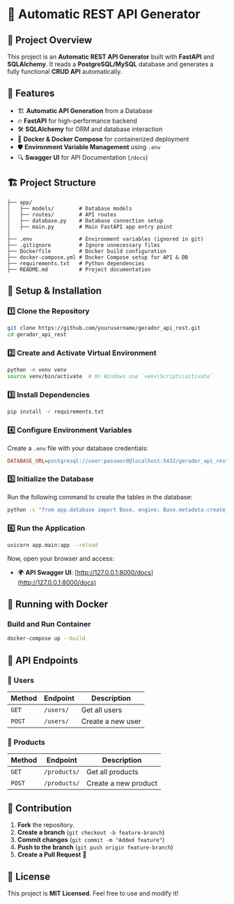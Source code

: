 # 🚀 Automatic REST API Generator

## 📌 Project Overview
This project is an **Automatic REST API Generator** built with **FastAPI** and **SQLAlchemy**. It reads a **PostgreSQL/MySQL** database and generates a fully functional **CRUD API** automatically.

## 📜 Features
- 🏗️ **Automatic API Generation** from a Database
- 🔥 **FastAPI** for high-performance backend
- 🛠️ **SQLAlchemy** for ORM and database interaction
- 🐳 **Docker & Docker Compose** for containerized deployment
- 🛡️ **Environment Variable Management** using `.env`
- 🔍 **Swagger UI** for API Documentation (`/docs`)

## 🏗️ Project Structure
```
├── app/
│   ├── models/        # Database models
│   ├── routes/        # API routes
│   ├── database.py    # Database connection setup
│   ├── main.py        # Main FastAPI app entry point
│
├── .env               # Environment variables (ignored in git)
├── .gitignore         # Ignore unnecessary files
├── Dockerfile         # Docker build configuration
├── docker-compose.yml # Docker Compose setup for API & DB
├── requirements.txt   # Python dependencies
├── README.md          # Project documentation
```

## 🔧 Setup & Installation
### 1️⃣ Clone the Repository
```sh
git clone https://github.com/yourusername/gerador_api_rest.git
cd gerador_api_rest
```

### 2️⃣ Create and Activate Virtual Environment
```sh
python -m venv venv
source venv/bin/activate  # On Windows use `venv\Scripts\activate`
```

### 3️⃣ Install Dependencies
```sh
pip install -r requirements.txt
```

### 4️⃣ Configure Environment Variables
Create a `.env` file with your database credentials:
```ini
DATABASE_URL=postgresql://user:password@localhost:5432/gerador_api_rest
```

### 5️⃣ Initialize the Database
Run the following command to create the tables in the database:
```sh
python -c "from app.database import Base, engine; Base.metadata.create_all(bind=engine)"
```

### 6️⃣ Run the Application
```sh
uvicorn app.main:app --reload
```
Now, open your browser and access:
- 🌍 **API Swagger UI**: [http://127.0.0.1:8000/docs](http://127.0.0.1:8000/docs)

## 🐳 Running with Docker
### Build and Run Container
```sh
docker-compose up --build
```

## 📡 API Endpoints
### 🔹 Users
| Method | Endpoint | Description |
|--------|---------|-------------|
| `GET`  | `/users/` | Get all users |
| `POST` | `/users/` | Create a new user |

### 🔹 Products
| Method | Endpoint | Description |
|--------|---------|-------------|
| `GET`  | `/products/` | Get all products |
| `POST` | `/products/` | Create a new product |

## 🚀 Contribution
1. **Fork** the repository.
2. **Create a branch** (`git checkout -b feature-branch`)
3. **Commit changes** (`git commit -m "Added feature"`)
4. **Push to the branch** (`git push origin feature-branch`)
5. **Create a Pull Request** 🚀

## 📜 License
This project is **MIT Licensed**. Feel free to use and modify it!

